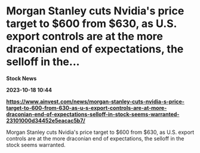 # Morgan Stanley cuts Nvidia's price target to $600 from $630, as U.S. export controls are at the more draconian end of expectations, the selloff in the...
**Stock News**

**2023-10-18 10:44**

**https://www.ainvest.com/news/morgan-stanley-cuts-nvidia-s-price-target-to-600-from-630-as-u-s-export-controls-are-at-more-draconian-end-of-expectations-selloff-in-stock-seems-warranted-23101000d34452e5eacac5b7/**

Morgan Stanley cuts Nvidia's price target to $600 from $630, as U.S. export controls are at the more draconian end of expectations, the selloff in the stock seems warranted.